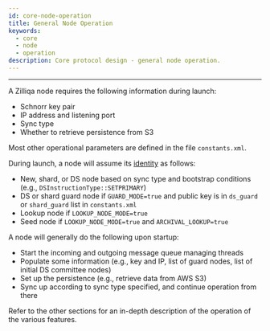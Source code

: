 ```yaml
---
id: core-node-operation
title: General Node Operation
keywords:
  - core
  - node
  - operation
description: Core protocol design - general node operation.
---
```


---

A Zilliqa node requires the following information during launch:

- Schnorr key pair
- IP address and listening port
- Sync type
- Whether to retrieve persistence from S3

Most other operational parameters are defined in the file `constants.xml`.

During launch, a node will assume its [identity](../basics/basics-zil-nodes.md)
as follows:

- New, shard, or DS node based on sync type and bootstrap conditions (e.g.,
  `DSInstructionType::SETPRIMARY`)
- DS or shard guard node if `GUARD_MODE=true` and public key is in `ds_guard` or
  `shard_guard` list in `constants.xml`
- Lookup node if `LOOKUP_NODE_MODE=true`
- Seed node if `LOOKUP_NODE_MODE=true` and `ARCHIVAL_LOOKUP=true`

A node will generally do the following upon startup:

- Start the incoming and outgoing message queue managing threads
- Populate some information (e.g., key and IP, list of guard nodes, list of
  initial DS committee nodes)
- Set up the persistence (e.g., retrieve data from AWS S3)
- Sync up according to sync type specified, and continue operation from there

Refer to the other sections for an in-depth description of the operation of the
various features.
